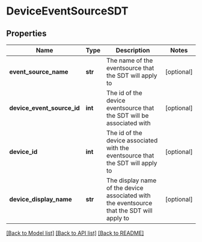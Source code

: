# DeviceEventSourceSDT

## Properties
Name | Type | Description | Notes
------------ | ------------- | ------------- | -------------
**event_source_name** | **str** | The name of the eventsource that the SDT will apply to | [optional] 
**device_event_source_id** | **int** | The id of the device eventsource that the SDT will be associated with | [optional] 
**device_id** | **int** | The id of the device associated with the eventsource that the SDT will apply to | [optional] 
**device_display_name** | **str** | The display name of the device associated with the eventsource that the SDT will apply to | [optional] 

[[Back to Model list]](../README.md#documentation-for-models) [[Back to API list]](../README.md#documentation-for-api-endpoints) [[Back to README]](../README.md)

